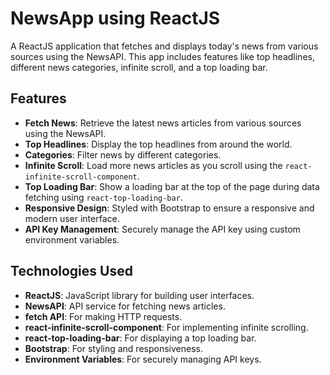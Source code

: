 # NewsApp using ReactJS

A ReactJS application that fetches and displays today's news from various sources using the NewsAPI. This app includes features like top headlines, different news categories, infinite scroll, and a top loading bar.

## Features

- **Fetch News**: Retrieve the latest news articles from various sources using the NewsAPI.
- **Top Headlines**: Display the top headlines from around the world.
- **Categories**: Filter news by different categories.
- **Infinite Scroll**: Load more news articles as you scroll using the `react-infinite-scroll-component`.
- **Top Loading Bar**: Show a loading bar at the top of the page during data fetching using `react-top-loading-bar`.
- **Responsive Design**: Styled with Bootstrap to ensure a responsive and modern user interface.
- **API Key Management**: Securely manage the API key using custom environment variables.

## Technologies Used

- **ReactJS**: JavaScript library for building user interfaces.
- **NewsAPI**: API service for fetching news articles.
- **fetch API**: For making HTTP requests.
- **react-infinite-scroll-component**: For implementing infinite scrolling.
- **react-top-loading-bar**: For displaying a top loading bar.
- **Bootstrap**: For styling and responsiveness.
- **Environment Variables**: For securely managing API keys.

 